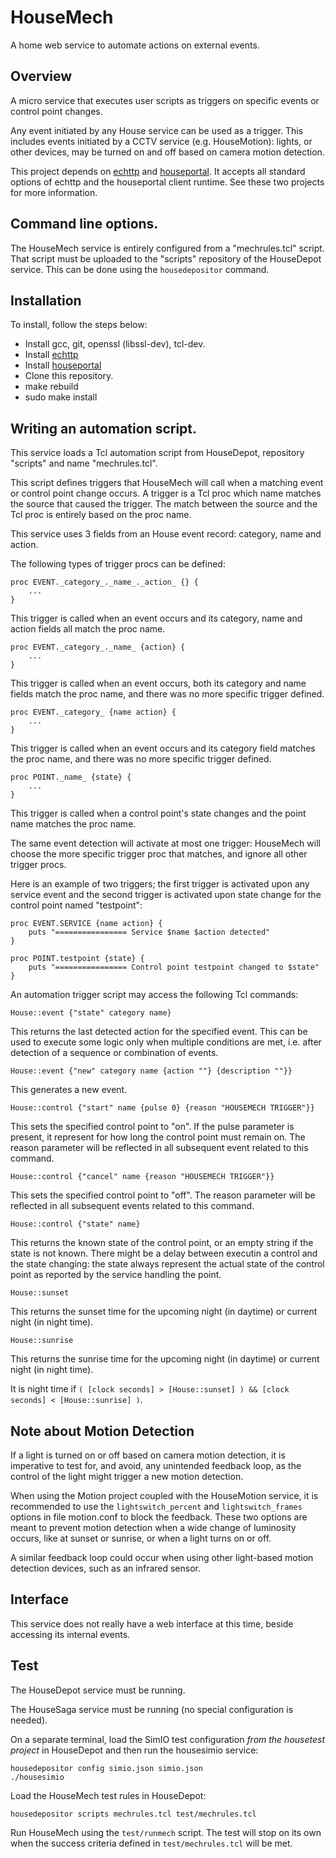 # HouseMech

A home web service to automate actions on external events.

## Overview

A micro service that executes user scripts as triggers on specific events or control point changes.

Any event initiated by any House service can be used as a trigger. This includes events initiated by a CCTV service (e.g. HouseMotion): lights, or other devices, may be turned on and off based on camera motion detection.

This project depends on [echttp](https://github.com/pascal-fb-martin/echttp) and [houseportal](https://github.com/pascal-fb-martin/houseportal). It accepts all standard options of echttp and the houseportal client runtime. See these two projects for more information.

## Command line options.

The HouseMech service is entirely configured from a "mechrules.tcl" script. That script must be uploaded to the "scripts" repository of the HouseDepot service. This can be done using the `housedepositor` command.

## Installation

To install, follow the steps below:
* Install gcc, git, openssl (libssl-dev), tcl-dev.
* Install [echttp](https://github.com/pascal-fb-martin/echttp)
* Install [houseportal](https://github.com/pascal-fb-martin/houseportal)
* Clone this repository.
* make rebuild
* sudo make install

## Writing an automation script.

This service loads a Tcl automation script from HouseDepot, repository "scripts" and name "mechrules.tcl".

This script defines triggers that HouseMech will call when a matching event or control point change occurs. A trigger is a Tcl proc which name matches the source that caused the trigger. The match between the source and the Tcl proc is entirely based on the proc name.

This service uses 3 fields from an House event record: category, name and action.

The following types of trigger procs can be defined:

```
proc EVENT._category_._name_._action_ {} {
    ...
}
```
This trigger is called when an event occurs and its category, name and action fields all match the proc name.

```
proc EVENT._category_._name_ {action} {
    ...
}
```
This trigger is called when an event occurs, both its category and name fields match the proc name, and there was no more specific trigger defined.

```
proc EVENT._category_ {name action} {
    ...
}
```
This trigger is called when an event occurs and its category field matches the proc name, and there was no more specific trigger defined.

```
proc POINT._name_ {state} {
    ...
}
```
This trigger is called when a control point's state changes and the point name matches the proc name.

The same event detection will activate at most one trigger: HouseMech will choose the more specific trigger proc that matches, and ignore all other trigger procs.

Here is an example of two triggers; the first trigger is activated upon any service event and the second trigger is activated upon state change for the control point named "testpoint":
```
proc EVENT.SERVICE {name action} {
    puts "================ Service $name $action detected"
}

proc POINT.testpoint {state} {
    puts "================ Control point testpoint changed to $state"
}
```

An automation trigger script may access the following Tcl commands:

```
House::event {"state" category name}
```
This returns the last detected action for the specified event. This can be used to execute some logic only when multiple conditions are met, i.e. after detection of a sequence or combination of events.

```
House::event {"new" category name {action ""} {description ""}}
```
This generates a new event.

```
House::control {"start" name {pulse 0} {reason "HOUSEMECH TRIGGER"}}
```
This sets the specified control point to "on". If the pulse parameter is present, it represent for how long the control point must remain on. The reason parameter will be reflected in all subsequent event related to this command.

```
House::control {"cancel" name {reason "HOUSEMECH TRIGGER"}}
```
This sets the specified control point to "off". The reason parameter will be reflected in all subsequent events related to this command.

```
House::control {"state" name}
```
This returns the known state of the control point, or an empty string if the state is not known. There might be a delay between executin a control and the state changing: the state always represent the actual state of the control point as reported by the service handling the point.

```
House::sunset
```
This returns the sunset time for the upcoming night (in daytime) or current night (in night time).

```
House::sunrise
```
This returns the sunrise time for the upcoming night (in daytime) or current night (in night time).

It is night time if `( [clock seconds] > [House::sunset] ) && [clock seconds] < [House::sunrise] )`.

## Note about Motion Detection

If a light is turned on or off based on camera motion detection, it is imperative to test for, and avoid, any unintended feedback loop, as the control of the light might trigger a new motion detection.

When using the Motion project coupled with the HouseMotion service, it is recommended to use the `lightswitch_percent` and `lightswitch_frames` options in file motion.conf to block the feedback. These two options are meant to prevent motion detection when a wide change of luminosity occurs, like at sunset or sunrise, or when a light turns on or off.

A similar feedback loop could occur when using other light-based motion detection devices, such as an infrared sensor.

## Interface

This service does not really have a web interface at this time, beside accessing its internal events.

## Test

The HouseDepot service must be running.

The HouseSaga service must be running (no special configuration is needed).

On a separate terminal, load the SimIO test configuration _from the housetest project_ in HouseDepot and then run the housesimio service:
```
housedepositor config simio.json simio.json
./housesimio
```

Load the HouseMech test rules in HouseDepot:
```
housedepositor scripts mechrules.tcl test/mechrules.tcl
```

Run HouseMech using the `test/runmech` script. The test will stop on its own when the success criteria defined in `test/mechrules.tcl` will be met.

